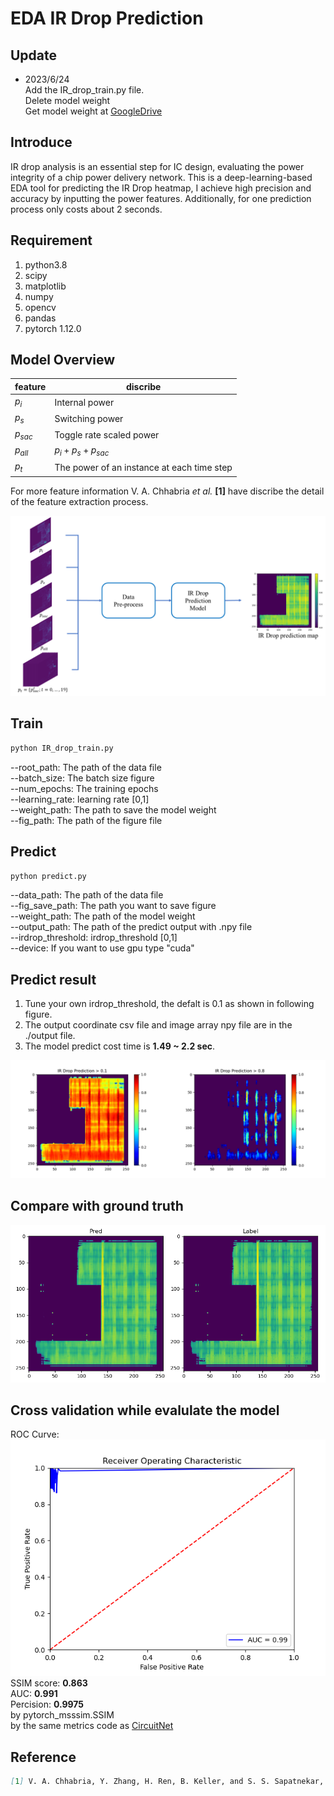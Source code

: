 # EDA IR Drop Prediction
## Update
- 2023/6/24<br>
  Add the IR_drop_train.py file. <br>
  Delete model weight<br>
  Get model weight at [GoogleDrive](https://drive.google.com/drive/folders/1ZscqJsUbKuphnyAL7LrQXB62dC6uc9fs?usp=sharing)
## Introduce
IR drop analysis is an essential step for IC design, evaluating the power integrity of a chip power delivery network.
This is a deep-learning-based EDA tool for predicting the IR Drop heatmap, I achieve high precision and accuracy by inputting the power features. 
Additionally, for one prediction process only costs about 2 seconds.
## Requirement
1. python3.8
2. scipy
3. matplotlib
4. numpy
5. opencv
6. pandas
7. pytorch 1.12.0
## Model Overview
|feature         | discribe                   |
|------------------|-----------------------|
| $p_{i}$        | Internal power               |
| $p_{s}$ | Switching power              |
| $p_{sac}$ | Toggle rate scaled power         |
| $p_{all}$ | $p_{i}+p_{s}+p_{sac}$     |
|$p_{t}$    |The power of an instance at each time step | 

For more feature information V. A. Chhabria *et al.* **[1]** have discribe the detail of the feature extraction process.

![image](https://github.com/ycchen218/EDA-IRDrop-Prediction/blob/master/git_image/model_overview.png)
## Train
```markdown
python IR_drop_train.py
```
--root_path: The path of the data file <br>
--batch_size: The batch size figure <br>
--num_epochs: The training epochs <br>
--learning_rate: learning rate [0,1] <br>
--weight_path: The path to save the model weight <br>
--fig_path: The path of the figure file <br>
## Predict
```markdown
python predict.py
```
--data_path: The path of the data file <br>
--fig_save_path: The path you want to save figure <br>
--weight_path: The path of the model weight <br>
--output_path: The path of the predict output with .npy file <br>
--irdrop_threshold: irdrop_threshold [0,1] <br>
--device: If you want to use gpu type "cuda" <br>
## Predict result
1. Tune your own irdrop_threshold, the defalt is 0.1 as shown in following figure.
2. The output coordinate csv file and image array npy file are in the ./output file.
3. The model predict cost time is **1.49 ~ 2.2 sec**.

![image](https://github.com/ycchen218/EDA-IRdrop-Prediction/blob/master/git_image/predict.png)
## Compare with ground truth
![image](https://github.com/ycchen218/EDA-IRDrop-Prediction/blob/master/git_image/test_compare.png)
## Cross validation while evalulate the model
ROC Curve:<br>
![image](https://github.com/ycchen218/EDA-IRDrop-Prediction/blob/master/git_image/ROC_curve.png)<br>
SSIM score: **0.863** <br>
AUC: **0.991** <br>
Percision: **0.9975** <br>
by pytorch_msssim.SSIM<br>
by the same metrics code as [CircuitNet](https://github.com/circuitnet/CircuitNet)
## Reference
```markdown
[1] V. A. Chhabria, Y. Zhang, H. Ren, B. Keller, and S. S. Sapatnekar, "Mavirec: mL-aided vectored ir-drop estimation and classification," *Design, Automation & Test in Europe Conference & Exhibition*, pp. 1825-1828, 2021.
```
